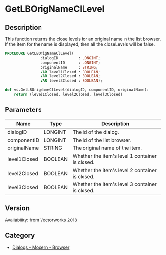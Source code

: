 # GetLBOrigNameClLevel

## Description
This function returns the close levels for an original name in the list browser. If the item for the name is displayed, then all the closeLevels will be false.

```pascal
PROCEDURE GetLBOrigNameClLevel(
				dialogID         : LONGINT;
				componentID      : LONGINT;
				originalName     : STRING;
				VAR level1Closed : BOOLEAN;
				VAR level2Closed : BOOLEAN;
				VAR level3Closed : BOOLEAN);
```

```python
def vs.GetLBOrigNameClLevel(dialogID, componentID, originalName):
    return (level1Closed, level2Closed, level3Closed)
```

## Parameters
|Name|Type|Description|
|---|---|---|
|dialogID|LONGINT|The id of the dialog.|
|componentID|LONGINT|The id of the list browser.|
|originalName|STRING|The original name of the item.|
|level1Closed|BOOLEAN|Whether the item's level 1 container is closed.|
|level2Closed|BOOLEAN|Whether the item's level 2 container is closed.|
|level3Closed|BOOLEAN|Whether the item's level 3 container is closed.|

## Version
Availability: from Vectorworks 2013

## Category
* [Dialogs - Modern - Browser](../Categories/Dialogs%20-%20Modern%20-%20Browser.md)

